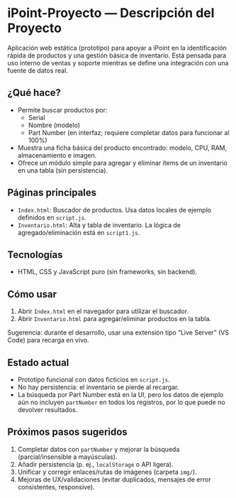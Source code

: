 # iPoint-Proyecto — Descripción del Proyecto

Aplicación web estática (prototipo) para apoyar a iPoint en la identificación rápida de productos y una gestión básica de inventario. Está pensada para uso interno de ventas y soporte mientras se define una integración con una fuente de datos real.

## ¿Qué hace?

- Permite buscar productos por:
	- Serial
	- Nombre (modelo)
	- Part Number (en interfaz; requiere completar datos para funcionar al 100%)
- Muestra una ficha básica del producto encontrado: modelo, CPU, RAM, almacenamiento e imagen.
- Ofrece un módulo simple para agregar y eliminar ítems de un inventario en una tabla (sin persistencia).

## Páginas principales

- `Index.html`: Buscador de productos. Usa datos locales de ejemplo definidos en `script.js`.
- `Inventario.html`: Alta y tabla de inventario. La lógica de agregado/eliminación está en `script1.js`.

## Tecnologías

- HTML, CSS y JavaScript puro (sin frameworks, sin backend).

## Cómo usar

1. Abrir `Index.html` en el navegador para utilizar el buscador.
2. Abrir `Inventario.html` para agregar/eliminar productos en la tabla.

Sugerencia: durante el desarrollo, usar una extensión tipo “Live Server” (VS Code) para recarga en vivo.

## Estado actual

- Prototipo funcional con datos ficticios en `script.js`.
- No hay persistencia: el inventario se pierde al recargar.
- La búsqueda por Part Number está en la UI, pero los datos de ejemplo aún no incluyen `partNumber` en todos los registros, por lo que puede no devolver resultados.

## Próximos pasos sugeridos

1. Completar datos con `partNumber` y mejorar la búsqueda (parcial/insensible a mayúsculas).
2. Añadir persistencia (p. ej., `localStorage` o API ligera).
3. Unificar y corregir enlaces/rutas de imágenes (carpeta `img/`).
4. Mejoras de UX/validaciones (evitar duplicados, mensajes de error consistentes, responsive).

